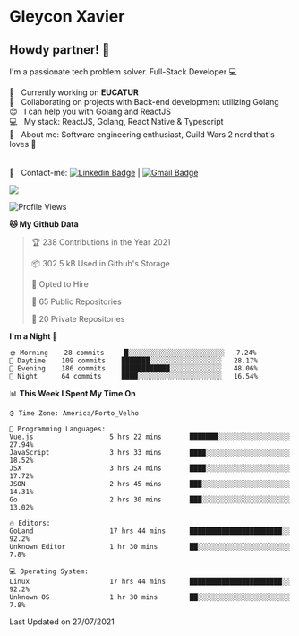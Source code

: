 # Gleycon Xavier

## Howdy partner! 👋

I'm a passionate tech problem solver.
Full-Stack Developer :computer:

 :rocket:  &nbsp; Currently working on **EUCATUR**
 <br/> :purple_heart: &nbsp; Collaborating on projects with Back-end development utilizing Golang
 <br/> :blush: &nbsp; I can help you with Golang and ReactJS
 <br/> :computer: &nbsp; My stack: ReactJS, Golang, React Native & Typescript
 <br/> 💬  &nbsp; About me: Software engineering enthusiast, Guild Wars 2 nerd that's loves :apple:
 <br/>
 <br/>
 <br/> :email: &nbsp; Contact-me: [![Linkedin Badge](https://img.shields.io/badge/-GleyconXavier-blue?style=flat-square&logo=Linkedin&logoColor=white&link=https://www.linkedin.com/in/gleyconxavier/)](https://www.linkedin.com/in/gleyconxavier/) 
| 
[![Gmail Badge](https://img.shields.io/badge/-gleyconxcarlos@gmail.com-c14438?style=flat-square&logo=Gmail&logoColor=white&link=mailto:gleyconxcarlos@gmail.com)](mailto:gleyconxcarlos@gmail.com)

![](https://komarev.com/ghpvc/?username=gleyconxavier)

<!--START_SECTION:waka-->
![Profile Views](http://img.shields.io/badge/Profile%20Views-0-blue)

**🐱 My Github Data** 

> 🏆 238 Contributions in the Year 2021
 > 
> 📦 302.5 kB Used in Github's Storage 
 > 
> 💼 Opted to Hire
 > 
> 📜 65 Public Repositories 
 > 
> 🔑 20 Private Repositories  
 > 
**I'm a Night 🦉** 

```text
🌞 Morning    28 commits     █░░░░░░░░░░░░░░░░░░░░░░░░   7.24% 
🌆 Daytime    109 commits    ███████░░░░░░░░░░░░░░░░░░   28.17% 
🌃 Evening    186 commits    ████████████░░░░░░░░░░░░░   48.06% 
🌙 Night      64 commits     ████░░░░░░░░░░░░░░░░░░░░░   16.54%

```


📊 **This Week I Spent My Time On** 

```text
⌚︎ Time Zone: America/Porto_Velho

💬 Programming Languages: 
Vue.js                   5 hrs 22 mins       ███████░░░░░░░░░░░░░░░░░░   27.94% 
JavaScript               3 hrs 33 mins       ████░░░░░░░░░░░░░░░░░░░░░   18.52% 
JSX                      3 hrs 24 mins       ████░░░░░░░░░░░░░░░░░░░░░   17.72% 
JSON                     2 hrs 45 mins       ███░░░░░░░░░░░░░░░░░░░░░░   14.31% 
Go                       2 hrs 30 mins       ███░░░░░░░░░░░░░░░░░░░░░░   13.02%

🔥 Editors: 
GoLand                   17 hrs 44 mins      ███████████████████████░░   92.2% 
Unknown Editor           1 hr 30 mins        ██░░░░░░░░░░░░░░░░░░░░░░░   7.8%

💻 Operating System: 
Linux                    17 hrs 44 mins      ███████████████████████░░   92.2% 
Unknown OS               1 hr 30 mins        ██░░░░░░░░░░░░░░░░░░░░░░░   7.8%

```


 Last Updated on 27/07/2021
<!--END_SECTION:waka-->
